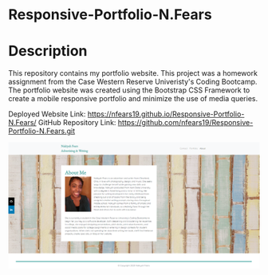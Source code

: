 # Responsive-Portfolio-N.Fears
# Description

This repository contains my portfolio website. This project was a homework assignment from the Case Western Reserve Univeristy's Coding Bootcamp.
The portfolio website was created using the Bootstrap CSS Framework to create a mobile responsive portfolio and minimize the use of media queries. 

Deployed Website Link: https://nfears19.github.io/Responsive-Portfolio-N.Fears/
GitHub Repository Link: https://github.com/nfears19/Responsive-Portfolio-N.Fears.git

<img src="assets\imgs\Portfolio Screenshot.png">
